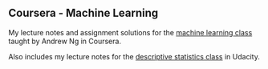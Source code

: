 ## Coursera - Machine Learning
My lecture notes and assignment solutions for the [machine learning class](https://www.coursera.org/learn/machine-learning/) taught by Andrew Ng in Coursera. 

Also includes my lecture notes for the [descriptive statistics class](https://classroom.udacity.com/courses/ud827) in Udacity.
